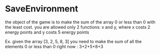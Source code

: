 # SaveEnvironment

the object of the game is to make the sum of the array 0 or less than 0 with the least cost.
you are allowed only 2 functions: x and y, where x costs 2 energy points and y costs 5 energy points

Ex. given the array [3, 2, 5, 8, 3] you need to make the sum of all the elements 0 or less than 0
right now : 3+2+5+8+3
